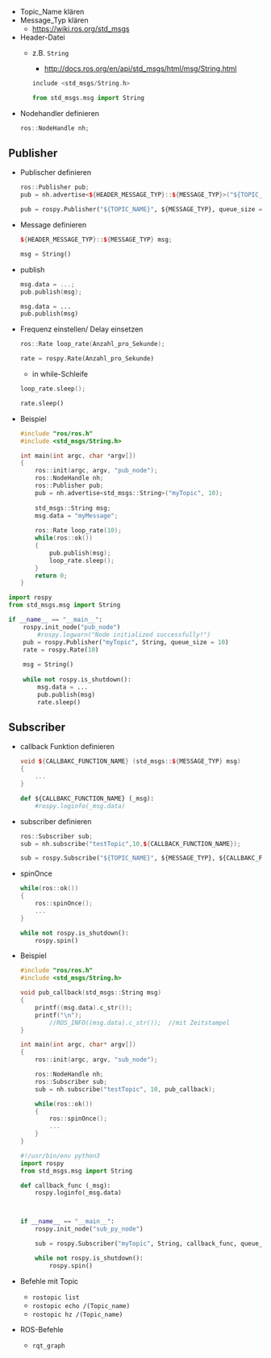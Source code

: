 - Topic_Name klären 
- Message_Typ klären 
	- https://wiki.ros.org/std_msgs 
- Header-Datei 
	- z.B. `String` 
		- http://docs.ros.org/en/api/std_msgs/html/msg/String.html 
		```c++
		include <std_msgs/String.h>
		```
		
		```python
		from std_msgs.msg import String
		```
- Nodehandler definieren 
	```c++
	ros::NodeHandle nh;
	```

## Publisher 
- Publischer definieren 
	```c++
	ros::Publisher pub;
	pub = nh.advertise<${HEADER_MESSAGE_TYP}::${MESSAGE_TYP}>("${TOPIC_NAME}", ${QUEUE_SIZE});
	```

	```python
	pub = rospy.Publisher("${TOPIC_NAME}", ${MESSAGE_TYP}, queue_size = ${QUEUE_SIZE})
	```

- Message definieren 
	```c++
	${HEADER_MESSAGE_TYP}::${MESSAGE_TYP} msg;
	```
	
	```python
	msg = String()
	```

- publish 
	```c++
	msg.data = ...;
	pub.publish(msg);
	```
	
	```python
	msg.data = ...
	pub.publish(msg)
	```

- Frequenz einstellen/ Delay einsetzen 
	```c++
	ros::Rate loop_rate(Anzahl_pro_Sekunde);
	```
	
	```python
	rate = rospy.Rate(Anzahl_pro_Sekunde)
	```

	- in while-Schleife 
	```c++
	loop_rate.sleep();
	```
	
	```python
	rate.sleep()
	```


- Beispiel 
	```c++
	#include "ros/ros.h"
	#include <std_msgs/String.h>
	
	int main(int argc, char *argv[])
	{
	    ros::init(argc, argv, "pub_node");
	    ros::NodeHandle nh;
	    ros::Publisher pub; 
	    pub = nh.advertise<std_msgs::String>("myTopic", 10);
		
	    std_msgs::String msg;
	    msg.data = "myMessage";
	    
	    ros::Rate loop_rate(10);
	    while(ros::ok())
	    {
	        pub.publish(msg);
	        loop_rate.sleep();
	    }
	    return 0;
	}
	```

```python
import rospy
from std_msgs.msg import String

if __name__ == "__main__":
	rospy.init_node("pub_node")
		#rospy.logwarn("Node initialized successfully!")
	pub = rospy.Publisher("myTopic", String, queue_size = 10)
	rate = rospy.Rate(10)
	
	msg = String()
	
	while not rospy.is_shutdown():
		msg.data = ...
		pub.publish(msg)
		rate.sleep()
```

## Subscriber 
- callback Funktion definieren 
	```c++
	void ${CALLBAKC_FUNCTION_NAME} (std_msgs::${MESSAGE_TYP} msg)
	{
		...
	}
	```

	```python
	def ${CALLBAKC_FUNCTION_NAME} (_msg):
		#rospy.loginfo(_msg.data)
	```

- subscriber definieren 
	```c++
	ros::Subscriber sub; 
	sub = nh.subscribe("testTopic",10,${CALLBACK_FUNCTION_NAME});
	```

	```python
	sub = rospy.Subscribe("${TOPIC_NAME}", ${MESSAGE_TYP}, ${CALLBAKC_FUNCTION_NAME}, queue_size = ${QUEUE_SIZE})
	```

- spinOnce
	```c++
	while(ros::ok())
	{
		ros::spinOnce();
		...
	}
	```

	```python
	while not rospy.is_shutdown():
		rospy.spin()
	```

- Beispiel 
	```c++
	#include "ros/ros.h"
	#include <std_msgs/String.h>
	
	void pub_callback(std_msgs::String msg)
	{
		printf((msg.data).c_str());
		printf("\n");
			//ROS_INFO((msg.data).c_str());  //mit Zeitstampel
	}
	
	int main(int argc, char* argv[])
	{
		ros::init(argc, argv, "sub_node");
	
		ros::NodeHandle nh;
		ros::Subscriber sub;
		sub = nh.subscribe("testTopic", 10, pub_callback);
	
		while(ros::ok())
		{
			ros::spinOnce();
			...
		}
	}
	```

	```python
	#!/usr/bin/env python3
	import rospy
	from std_msgs.msg import String
	
	def callback_func (_msg):
	    rospy.loginfo(_msg.data)
	
	
	
	if __name__ == "__main__":
	    rospy.init_node("sub_py_node")
	
	    sub = rospy.Subscriber("myTopic", String, callback_func, queue_size = 10)
	
	    while not rospy.is_shutdown():
	        rospy.spin()
	```

- Befehle mit Topic 
	- `rostopic list` 
	- `rostopic echo /(Topic_name)` 
	- `rostopic hz /(Topic_name)` 
- ROS-Befehle 
	- `rqt_graph`